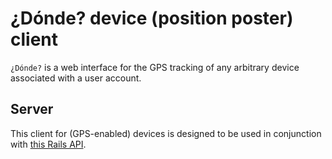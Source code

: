 # ¿Dónde? device (position poster) client
`¿Dónde?` is a web interface for the GPS tracking of any arbitrary device associated with a user account.

## Server
This client for (GPS-enabled) devices is designed to be used in conjunction with [this Rails API](https://github.com/kavunshiva/donde-api).
